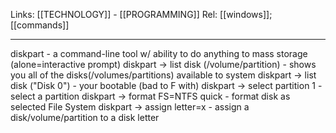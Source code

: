 Links: [[TECHNOLOGY]] - [[PROGRAMMING]]
Rel: [[windows]]; [[commands]]

--- 
diskpart - a command-line tool w/ ability to do anything to mass storage (alone=interactive prompt)
diskpart -> list disk (/volume/partition) - shows you all of the disks(/volumes/partitions) available to system
diskpart -> list disk ("Disk 0") - your bootable (bad to F with)
diskpart -> select partition 1 - select a partition
diskpart -> format FS=NTFS quick - format disk as selected File System
diskpart -> assign letter=x - assign a disk/volume/partition to a disk letter